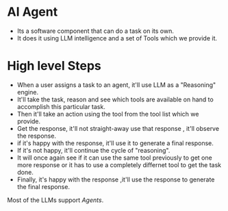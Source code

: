 # AI Agent

- Its a software component that can do a task on its own.
- It does it using LLM intelligence and a set of Tools which we provide it.

# High level Steps
- When a user assigns a task to an agent, it'll use LLM as a "Reasoning" engine.
- It'll take the task, reason and see which tools are available on hand to accomplish this particular task.
- Then it'll take an action using the tool from the tool list which we provide.
- Get the response, it'll not straight-away use that response , it'll observe the response.
- if it's happy with the response, it'll use it to generate a final response.
- If it's not happy, it'll continue the cycle of "reasoning".
- It will once again see if it can use the same tool previously to get one more response or it has to use a completely differnet tool to get the task done.
- Finally, it's happy with the response ,it'll use the response to generate the final response.

Most of the LLMs support *Agents*.



